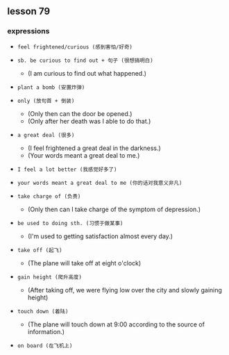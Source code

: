 ## lesson 79

### expressions

- `feel frightened/curious (感到害怕/好奇)`

- `sb. be curious to find out + 句子 (很想搞明白)`
  - (I am curious to find out what happened.)

- `plant a bomb (安置炸弹)`

- `only (放句首 + 倒装)`
  - (Only then can the door be opened.)
  - (Only after her death was I able to do that.)

- `a great deal (很多)`
  - (I feel frightened a great deal in the darkness.)
  - (Your words meant a great deal to me.)

- `I feel a lot better (我感觉好多了)`

- `your words meant a great deal to me (你的话对我意义非凡)`

- `take charge of (负责)`
  - (Only then can I take charge of the symptom of depression.)

- `be used to doing sth. (习惯于做某事)`
  - (I'm used to getting satisfaction almost every day.)

- `take off (起飞)`
  - (The plane will take off at eight o'clock)

- `gain height (爬升高度)`
  - (After taking off, we were flying low over the city and slowly gaining height)

- `touch down (着陆)`
  - (The plane will touch down at 9:00 according to the source of information.)

- `on board (在飞机上)`